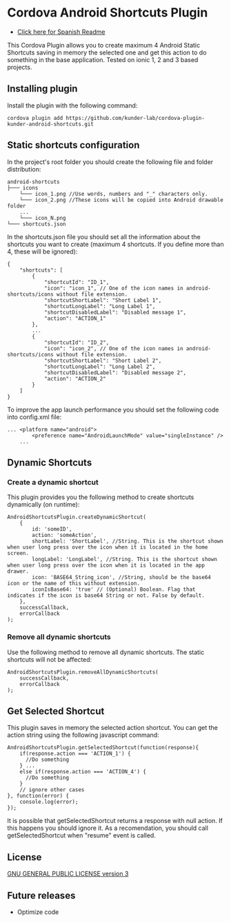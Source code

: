 # Cordova Android Shortcuts Plugin

* [Click here for Spanish Readme](https://github.com/kunder-lab/cordova-plugin-kunder-android-shortcuts/blob/master/README-es.md)

This Cordova Plugin allows you to create maximum 4 Android Static Shortcuts saving in memory the selected one and get this action to do something in the base application. Tested on ionic 1, 2 and 3 based projects.

## Installing plugin

Install the plugin with the following command:

````
cordova plugin add https://github.com/kunder-lab/cordova-plugin-kunder-android-shortcuts.git
````

## Static shortcuts configuration

In the project's root folder you should create the following file and folder distribution:

````
android-shortcuts
├─── icons
    └─── icon_1.png //Use words, numbers and "_" characters only.
    └─── icon_2.png //These icons will be copied into Android drawable folder
    ...
    └─── icon_N.png
└─── shortcuts.json
````

In the shortcuts.json file you should set all the information about the shortcuts you want to create (maximum 4 shortcuts. If you define more than 4, these will be ignored):

````
{
    "shortcuts": [
        {
            "shortcutId": "ID_1",
            "icon": "icon_1", // One of the icon names in android-shortcuts/icons without file extension.
            "shortcutShortLabel": "Short Label 1",
            "shortcutLongLabel": "Long Label 1",
            "shortcutDisabledLabel": "Disabled message 1",
            "action": "ACTION_1"
        },
        ...
        {
            "shortcutId": "ID_2",
            "icon": "icon_2", // One of the icon names in android-shortcuts/icons without file extension.
            "shortcutShortLabel": "Short Label 2",
            "shortcutLongLabel": "Long Label 2",
            "shortcutDisabledLabel": "Disabled message 2",
            "action": "ACTION_2"
        }
    ]
}
````

To improve the app launch performance you should set the following code into config.xml file:

````
... <platform name="android">
        <preference name="AndroidLaunchMode" value="singleInstance" />
    ...
````

## Dynamic Shortcuts

### Create a dynamic shortcut

This plugin provides you the following method to create shortcuts dynamically (on runtime):

````
AndroidShortcutsPlugin.createDynamicShortcut(
    {
        id: 'someID',
        action: 'someAction',
        shortLabel: 'ShortLabel', //String. This is the shortcut shown when user long press over the icon when it is located in the home screen.
        longLabel: 'LongLabel', //String. This is the shortcut shown when user long press over the icon when it is located in the app drawer.
        icon: 'BASE64_String_icon', //String, should be the base64 icon or the name of this without extension. 
        iconIsBase64: 'true' // (Optional) Boolean. Flag that indicates if the icon is base64 String or not. False by default.
    },
    successCallback,
    errorCallback
);
````

### Remove all dynamic shortcuts

Use the following method to remove all dynamic shortcuts. The static shortcuts will not be affected:

````
AndroidShortcutsPlugin.removeAllDynamicShortcuts(
    successCallback,
    errorCallback
);
````

## Get Selected Shortcut

This plugin saves in memory the selected action shortcut. You can get the action string using the following javascript command:

````
AndroidShortcutsPlugin.getSelectedShortcut(function(response){
    if(response.action === 'ACTION_1') {
      //Do something
    } ...
    else if(response.action === 'ACTION_4') {
      //Do something
    }
    // ignore other cases
}, function(error) {
    console.log(error);
});
````

It is possible that getSelectedShortcut returns a response with null action. If this happens you should ignore it.
As a recomendation, you should call getSelectedShortcut when "resume" event is called.

## License
[GNU GENERAL PUBLIC LICENSE version 3](https://github.com/kunder-lab/cordova-plugin-kunder-android-shortcuts/blob/master/LICENSE)

## Future releases
- Optimize code